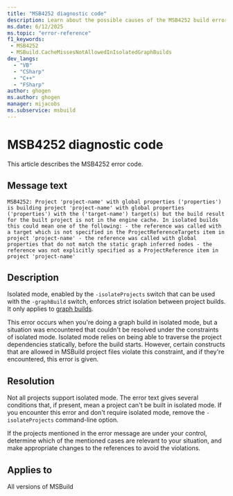 ```yaml
---
title: "MSB4252 diagnostic code"
description: Learn about the possible causes of the MSB4252 build error, and get troubleshooting tips.
ms.date: 6/12/2025
ms.topic: "error-reference"
f1_keywords:
 - MSB4252
 - MSBuild.CacheMissesNotAllowedInIsolatedGraphBuilds
dev_langs:
  - "VB"
  - "CSharp"
  - "C++"
  - "FSharp"
author: ghogen
ms.author: ghogen
manager: mijacobs
ms.subservice: msbuild
---
```


# MSB4252 diagnostic code

<!-- :::ErrorDefinitionDescription::: -->
<!-- :::editable-content name="introDescription"::: -->
This article describes the MSB4252 error code.
<!-- :::editable-content-end::: -->

## Message text

<!-- :::editable-content name="messageText"::: -->
`MSB4252: Project 'project-name' with global properties
    ('properties')
    is building project 'project-name' with global properties
    ('properties')
    with the ('target-name') target(s) but the build result for the built project is not in the engine cache. In isolated builds this could mean one of the following:
    - the reference was called with a target which is not specified in the ProjectReferenceTargets item in project 'project-name'
    - the reference was called with global properties that do not match the static graph inferred nodes
    - the reference was not explicitly specified as a ProjectReference item in project 'project-name'`
<!-- :::editable-content-end::: -->
<!-- MSB4252: Project "{0}" with global properties
    ({1})
    is building project "{2}" with global properties
    ({3})
    with the ({4}) target(s) but the build result for the built project is not in the engine cache. In isolated builds this could mean one of the following:
    - the reference was called with a target which is not specified in the ProjectReferenceTargets item in project "{0}"
    - the reference was called with global properties that do not match the static graph inferred nodes
    - the reference was not explicitly specified as a ProjectReference item in project "{0}" -->

<!-- :::editable-content name="postOutputDescription"::: -->
<!--
{StrBegin="MSB4252:"}
      LOCALIZATION: Do not localize the following words: ProjectReference, ProjectReferenceTargets
-->
## Description

Isolated mode, enabled by the `-isolateProjects` switch that can be used with the `-graphBuild` switch, enforces strict isolation between project builds. It only applies to [graph builds](../build-process-overview.md#graph-option).

This error occurs when you're doing a graph build in isolated mode, but a situation was encountered that couldn't be resolved under the constraints of isolated mode. Isolated mode relies on being able to traverse the project dependencies statically, before the build starts. However, certain constructs that are allowed in MSBuild project files violate this constraint, and if they're encountered, this error is given.

## Resolution

Not all projects support isolated mode. The error text gives several conditions that, if present, mean a project can't be built in isolated mode. If you encounter this error and don't require isolated mode, remove the `-isolateProjects` command-line option.

If the projects mentioned in the error message are under your control, determine which of the mentioned cases are relevant to your situation, and make appropriate changes to the references to avoid the violations.
<!-- :::editable-content-end::: -->
<!-- :::ErrorDefinitionDescription-end::: -->

## Applies to

All versions of MSBuild
